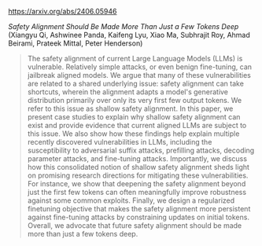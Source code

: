 https://arxiv.org/abs/2406.05946

*Safety Alignment Should Be Made More Than Just a Few Tokens Deep* (Xiangyu Qi, Ashwinee Panda, Kaifeng Lyu, Xiao Ma, Subhrajit Roy, Ahmad Beirami, Prateek Mittal, Peter Henderson)

> The safety alignment of current Large Language Models (LLMs) is vulnerable. Relatively simple attacks, or even benign fine-tuning, can jailbreak aligned models. We argue that many of these vulnerabilities are related to a shared underlying issue: safety alignment can take shortcuts, wherein the alignment adapts a model's generative distribution primarily over only its very first few output tokens. We refer to this issue as shallow safety alignment. In this paper, we present case studies to explain why shallow safety alignment can exist and provide evidence that current aligned LLMs are subject to this issue. We also show how these findings help explain multiple recently discovered vulnerabilities in LLMs, including the susceptibility to adversarial suffix attacks, prefilling attacks, decoding parameter attacks, and fine-tuning attacks. Importantly, we discuss how this consolidated notion of shallow safety alignment sheds light on promising research directions for mitigating these vulnerabilities. For instance, we show that deepening the safety alignment beyond just the first few tokens can often meaningfully improve robustness against some common exploits. Finally, we design a regularized finetuning objective that makes the safety alignment more persistent against fine-tuning attacks by constraining updates on initial tokens. Overall, we advocate that future safety alignment should be made more than just a few tokens deep.

